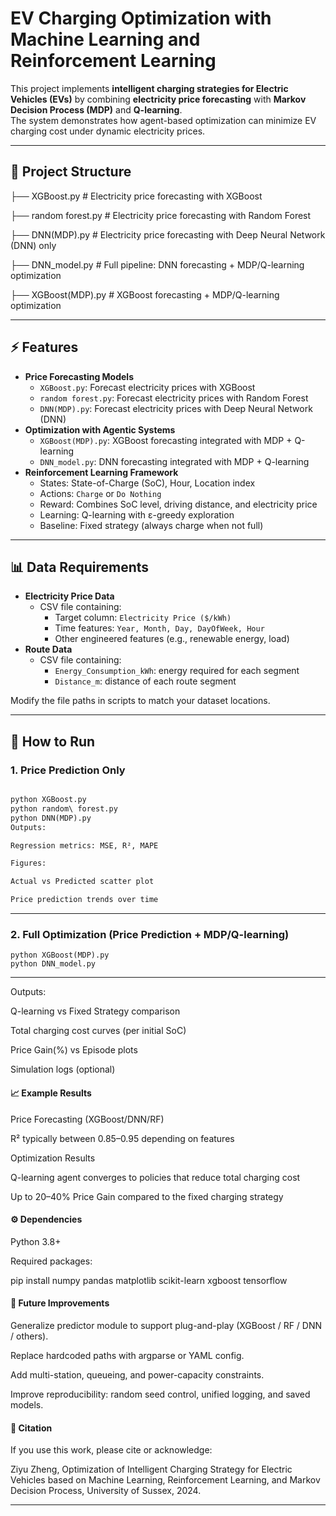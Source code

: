 # EV Charging Optimization with Machine Learning and Reinforcement Learning

This project implements **intelligent charging strategies for Electric Vehicles (EVs)** by combining **electricity price forecasting** with **Markov Decision Process (MDP)** and **Q-learning**.  
The system demonstrates how agent-based optimization can minimize EV charging cost under dynamic electricity prices.

---

## 📌 Project Structure

├── XGBoost.py # Electricity price forecasting with XGBoost

├── random forest.py # Electricity price forecasting with Random Forest

├── DNN(MDP).py # Electricity price forecasting with Deep Neural Network (DNN) only

├── DNN_model.py # Full pipeline: DNN forecasting + MDP/Q-learning optimization

├── XGBoost(MDP).py # XGBoost forecasting + MDP/Q-learning optimization

---

## ⚡ Features

- **Price Forecasting Models**
  - `XGBoost.py`: Forecast electricity prices with XGBoost
  - `random forest.py`: Forecast electricity prices with Random Forest
  - `DNN(MDP).py`: Forecast electricity prices with Deep Neural Network (DNN)
- **Optimization with Agentic Systems**
  - `XGBoost(MDP).py`: XGBoost forecasting integrated with MDP + Q-learning
  - `DNN_model.py`: DNN forecasting integrated with MDP + Q-learning
- **Reinforcement Learning Framework**
  - States: State-of-Charge (SoC), Hour, Location index
  - Actions: `Charge` or `Do Nothing`
  - Reward: Combines SoC level, driving distance, and electricity price
  - Learning: Q-learning with ε-greedy exploration
  - Baseline: Fixed strategy (always charge when not full)


---
## 📊 Data Requirements

- **Electricity Price Data**
  - CSV file containing:
    - Target column: `Electricity Price ($/kWh)`
    - Time features: `Year, Month, Day, DayOfWeek, Hour`
    - Other engineered features (e.g., renewable energy, load)
- **Route Data**
  - CSV file containing:
    - `Energy_Consumption_kWh`: energy required for each segment
    - `Distance_m`: distance of each route segment

Modify the file paths in scripts to match your dataset locations.



---
## 🚀 How to Run

### 1. Price Prediction Only
```markdown

python XGBoost.py
python random\ forest.py
python DNN(MDP).py
Outputs:

Regression metrics: MSE, R², MAPE

Figures:

Actual vs Predicted scatter plot

Price prediction trends over time
  ```
---

### 2. Full Optimization (Price Prediction + MDP/Q-learning)

```
python XGBoost(MDP).py
python DNN_model.py
```
---
Outputs:

Q-learning vs Fixed Strategy comparison

Total charging cost curves (per initial SoC)

Price Gain(%) vs Episode plots

Simulation logs (optional)

#### 📈 Example Results
Price Forecasting (XGBoost/DNN/RF)

R² typically between 0.85–0.95 depending on features

Optimization Results

Q-learning agent converges to policies that reduce total charging cost

Up to 20–40% Price Gain compared to the fixed charging strategy

#### ⚙️ Dependencies
Python 3.8+

Required packages:

pip install numpy pandas matplotlib scikit-learn xgboost tensorflow
#### 🔮 Future Improvements
Generalize predictor module to support plug-and-play (XGBoost / RF / DNN / others).

Replace hardcoded paths with argparse or YAML config.

Add multi-station, queueing, and power-capacity constraints.

Improve reproducibility: random seed control, unified logging, and saved models.

#### 📝 Citation
If you use this work, please cite or acknowledge:

Ziyu Zheng, Optimization of Intelligent Charging Strategy for Electric Vehicles based on Machine Learning, Reinforcement Learning, and Markov Decision Process, University of Sussex, 2024.

---
